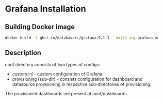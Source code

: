 # Grafana Installation
## Building Docker image
```sh
docker build -t ghcr.io/datakaveri/grafana:9.1.1 --build-arg grafana_version=9.1.1 .
```
## Description
conf directory consists of two types of configs:
-  custom.ini - custom configuration of Grafana
- provisioning (sub-dir) - consists configuration for dashboard and datasource provisioning in respective sub-directories of provisioning.

The provisioned dashboards are present at conf/dashboards.
